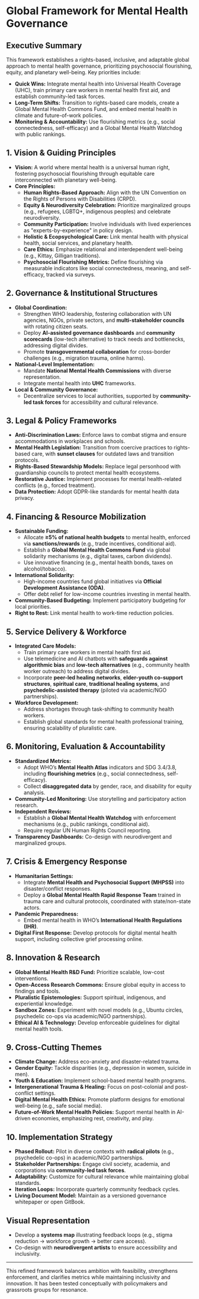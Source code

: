 # Global Framework for Mental Health Governance

## Executive Summary
This framework establishes a rights-based, inclusive, and adaptable global approach to mental health governance, prioritizing psychosocial flourishing, equity, and planetary well-being. Key priorities include:
- **Quick Wins:** Integrate mental health into Universal Health Coverage (UHC), train primary care workers in mental health first aid, and establish community-led task forces.
- **Long-Term Shifts:** Transition to rights-based care models, create a Global Mental Health Commons Fund, and embed mental health in climate and future-of-work policies.
- **Monitoring & Accountability:** Use flourishing metrics (e.g., social connectedness, self-efficacy) and a Global Mental Health Watchdog with public rankings.

## 1. Vision & Guiding Principles
- **Vision:** A world where mental health is a universal human right, fostering psychosocial flourishing through equitable care interconnected with planetary well-being.
- **Core Principles:**
  - **Human Rights-Based Approach:** Align with the UN Convention on the Rights of Persons with Disabilities (CRPD).
  - **Equity & Neurodiversity Celebration:** Prioritize marginalized groups (e.g., refugees, LGBTQ+, indigenous peoples) and celebrate neurodiversity.
  - **Community Participation:** Involve individuals with lived experiences as "experts-by-experience" in policy design.
  - **Holistic & Ecopsychological Care:** Link mental health with physical health, social services, and planetary health.
  - **Care Ethics:** Emphasize relational and interdependent well-being (e.g., Kittay, Gilligan traditions).
  - **Psychosocial Flourishing Metrics:** Define flourishing via measurable indicators like social connectedness, meaning, and self-efficacy, tracked via surveys.

## 2. Governance & Institutional Structures
- **Global Coordination:**
  - Strengthen WHO leadership, fostering collaboration with UN agencies, NGOs, private sectors, and **multi-stakeholder councils** with rotating citizen seats.
  - Deploy **AI-assisted governance dashboards** and **community scorecards** (low-tech alternative) to track needs and bottlenecks, addressing digital divides.
  - Promote **transgovernmental collaboration** for cross-border challenges (e.g., migration trauma, online harms).
- **National-Level Implementation:**
  - Mandate **National Mental Health Commissions** with diverse representation.
  - Integrate mental health into **UHC** frameworks.
- **Local & Community Governance:**
  - Decentralize services to local authorities, supported by **community-led task forces** for accessibility and cultural relevance.

## 3. Legal & Policy Frameworks
- **Anti-Discrimination Laws:** Enforce laws to combat stigma and ensure accommodations in workplaces and schools.
- **Mental Health Legislation:** Transition from coercive practices to rights-based care, with **sunset clauses** for outdated laws and transition protocols.
- **Rights-Based Stewardship Models:** Replace legal personhood with guardianship councils to protect mental health ecosystems.
- **Restorative Justice:** Implement processes for mental health-related conflicts (e.g., forced treatment).
- **Data Protection:** Adopt GDPR-like standards for mental health data privacy.

## 4. Financing & Resource Mobilization
- **Sustainable Funding:**
  - Allocate **≥5% of national health budgets** to mental health, enforced via **sanctions/rewards** (e.g., trade incentives, conditional aid).
  - Establish a **Global Mental Health Commons Fund** via global solidarity mechanisms (e.g., digital taxes, carbon dividends).
  - Use innovative financing (e.g., mental health bonds, taxes on alcohol/tobacco).
- **International Solidarity:**
  - High-income countries fund global initiatives via **Official Development Assistance (ODA)**.
  - Offer debt relief for low-income countries investing in mental health.
- **Community-Based Budgeting:** Implement participatory budgeting for local priorities.
- **Right to Rest:** Link mental health to work-time reduction policies.

## 5. Service Delivery & Workforce
- **Integrated Care Models:**
  - Train primary care workers in mental health first aid.
  - Use telemedicine and AI chatbots with **safeguards against algorithmic bias** and **low-tech alternatives** (e.g., community health worker outreach) to address digital divides.
  - Incorporate **peer-led healing networks**, **elder-youth co-support structures**, **spiritual care**, **traditional healing systems**, and **psychedelic-assisted therapy** (piloted via academic/NGO partnerships).
- **Workforce Development:**
  - Address shortages through task-shifting to community health workers.
  - Establish global standards for mental health professional training, ensuring scalability of pluralistic care.

## 6. Monitoring, Evaluation & Accountability
- **Standardized Metrics:**
  - Adopt WHO’s **Mental Health Atlas** indicators and SDG 3.4/3.8, including **flourishing metrics** (e.g., social connectedness, self-efficacy).
  - Collect **disaggregated data** by gender, race, and disability for equity analysis.
- **Community-Led Monitoring:** Use storytelling and participatory action research.
- **Independent Reviews:**
  - Establish a **Global Mental Health Watchdog** with enforcement mechanisms (e.g., public rankings, conditional aid).
  - Require regular UN Human Rights Council reporting.
- **Transparency Dashboards:** Co-design with neurodivergent and marginalized groups.

## 7. Crisis & Emergency Response
- **Humanitarian Settings:**
  - Integrate **Mental Health and Psychosocial Support (MHPSS)** into disaster/conflict responses.
  - Deploy a **Global Mental Health Rapid Response Team** trained in trauma care and cultural protocols, coordinated with state/non-state actors.
- **Pandemic Preparedness:**
  - Embed mental health in WHO’s **International Health Regulations (IHR)**.
- **Digital First Response:** Develop protocols for digital mental health support, including collective grief processing online.

## 8. Innovation & Research
- **Global Mental Health R&D Fund:** Prioritize scalable, low-cost interventions.
- **Open-Access Research Commons:** Ensure global equity in access to findings and tools.
- **Pluralistic Epistemologies:** Support spiritual, indigenous, and experiential knowledge.
- **Sandbox Zones:** Experiment with novel models (e.g., Ubuntu circles, psychedelic co-ops via academic/NGO partnerships).
- **Ethical AI & Technology:** Develop enforceable guidelines for digital mental health tools.

## 9. Cross-Cutting Themes
- **Climate Change:** Address eco-anxiety and disaster-related trauma.
- **Gender Equity:** Tackle disparities (e.g., depression in women, suicide in men).
- **Youth & Education:** Implement school-based mental health programs.
- **Intergenerational Trauma & Healing:** Focus on post-colonial and post-conflict settings.
- **Digital Mental Health Ethics:** Promote platform designs for emotional well-being (e.g., safe social media).
- **Future-of-Work Mental Health Policies:** Support mental health in AI-driven economies, emphasizing rest, creativity, and play.

## 10. Implementation Strategy
- **Phased Rollout:** Pilot in diverse contexts with **radical pilots** (e.g., psychedelic co-ops) in academic/NGO partnerships.
- **Stakeholder Partnerships:** Engage civil society, academia, and corporations via **community-led task forces**.
- **Adaptability:** Customize for cultural relevance while maintaining global standards.
- **Iteration Loops:** Incorporate quarterly community feedback cycles.
- **Living Document Model:** Maintain as a versioned governance whitepaper or open GitBook.

## Visual Representation
- Develop a **systems map** illustrating feedback loops (e.g., stigma reduction → workforce growth → better care access).
- Co-design with **neurodivergent artists** to ensure accessibility and inclusivity.

---

This refined framework balances ambition with feasibility, strengthens enforcement, and clarifies metrics while maintaining inclusivity and innovation. It has been tested conceptually with policymakers and grassroots groups for resonance.